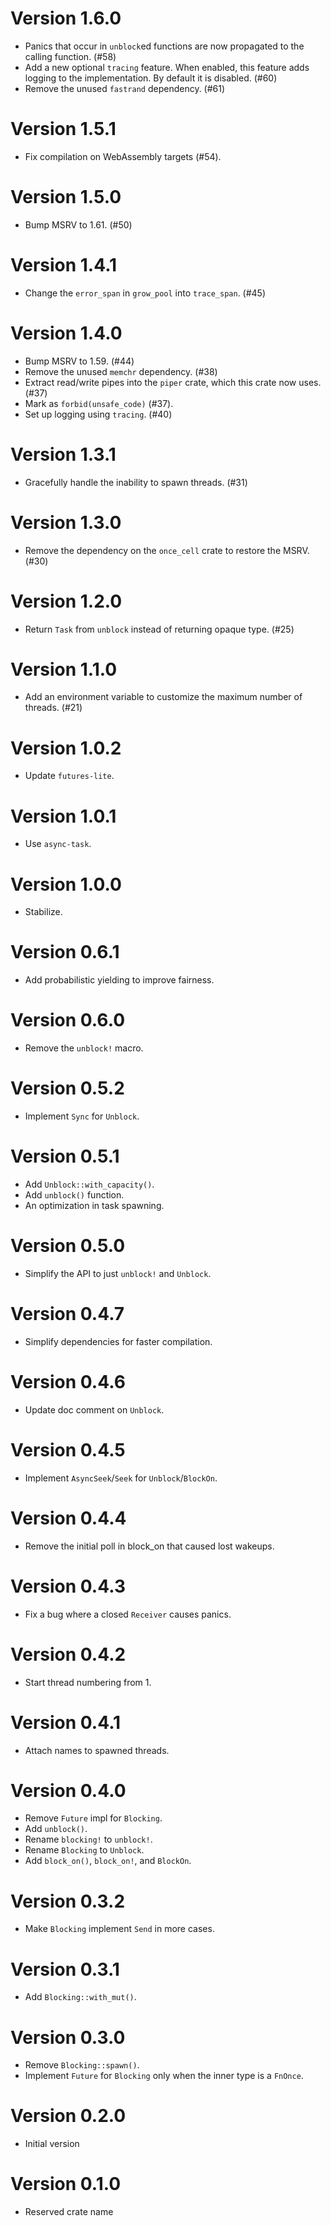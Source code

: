 # Version 1.6.0

- Panics that occur in `unblock`ed functions are now propagated to the calling
  function. (#58)
- Add a new optional `tracing` feature. When enabled, this feature adds logging
  to the implementation. By default it is disabled. (#60)
- Remove the unused `fastrand` dependency. (#61)

# Version 1.5.1

- Fix compilation on WebAssembly targets (#54).

# Version 1.5.0

- Bump MSRV to 1.61. (#50)

# Version 1.4.1

- Change the `error_span` in `grow_pool` into `trace_span`. (#45)

# Version 1.4.0

- Bump MSRV to 1.59. (#44)
- Remove the unused `memchr` dependency. (#38)
- Extract read/write pipes into the `piper` crate, which this crate now uses. (#37)
- Mark as `forbid(unsafe_code)` (#37).
- Set up logging using `tracing`. (#40)

# Version 1.3.1

- Gracefully handle the inability to spawn threads. (#31)

# Version 1.3.0

- Remove the dependency on the `once_cell` crate to restore the MSRV. (#30)

# Version 1.2.0

- Return `Task` from `unblock` instead of returning opaque type. (#25)

# Version 1.1.0

- Add an environment variable to customize the maximum number of threads. (#21)

# Version 1.0.2

- Update `futures-lite`.

# Version 1.0.1

- Use `async-task`.

# Version 1.0.0

- Stabilize.

# Version 0.6.1

- Add probabilistic yielding to improve fairness.

# Version 0.6.0

- Remove the `unblock!` macro.

# Version 0.5.2

- Implement `Sync` for `Unblock`.

# Version 0.5.1

- Add `Unblock::with_capacity()`.
- Add `unblock()` function.
- An optimization in task spawning.

# Version 0.5.0

- Simplify the API to just `unblock!` and `Unblock`.

# Version 0.4.7

- Simplify dependencies for faster compilation.

# Version 0.4.6

- Update doc comment on `Unblock`.

# Version 0.4.5

- Implement `AsyncSeek`/`Seek` for `Unblock`/`BlockOn`.

# Version 0.4.4

- Remove the initial poll in block_on that caused lost wakeups.

# Version 0.4.3

- Fix a bug where a closed `Receiver` causes panics.

# Version 0.4.2

- Start thread numbering from 1.

# Version 0.4.1

- Attach names to spawned threads.

# Version 0.4.0

- Remove `Future` impl for `Blocking`.
- Add `unblock()`.
- Rename `blocking!` to `unblock!`.
- Rename `Blocking` to `Unblock`.
- Add `block_on()`, `block_on!`, and `BlockOn`.

# Version 0.3.2

- Make `Blocking` implement `Send` in more cases.

# Version 0.3.1

- Add `Blocking::with_mut()`.

# Version 0.3.0

- Remove `Blocking::spawn()`.
- Implement `Future` for `Blocking` only when the inner type is a `FnOnce`.

# Version 0.2.0

- Initial version

# Version 0.1.0

- Reserved crate name
